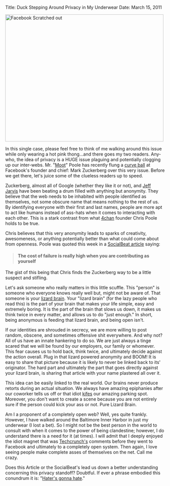 Title: Duck Stepping Around Privacy in My Underwear
Date: March 15, 2011

<img src="http://c522735.r35.cf2.rackcdn.com/facebook-facebook-funny-unemployment-demotivational-poster-12507291711.jpeg" alt="Facebook Scratched out" width="500" height="400" />

In this single case, please feel free to think of me walking around this issue while only wearing a hot pink thong...and there goes my two readers. Any-who, the idea of privacy is a HUGE issue plaguing and potentially clogging up our inter-webs. Mr. "<a href="http://www.outsidethebeltway.com/most_influential_person_is_moot/">Moot</a>" Poole has recently flung a <a href="http://venturebeat.com/2011/03/13/4chan-moot-christopher-poole-sxsw/?utm_source=feedburner&amp;utm_medium=feed&amp;utm_campaign=Feed%3A+Venturebeat+%28VentureBeat%29">curve ball</a> at Facebook's founder and chief: Mark Zuckerberg over this very issue. Before we get there, let's juice some of the clueless readers up to speed.

Zuckerberg, almost all of Google (whether they like it or not), and <a href="http://twitter.com/jeffjarvis">Jeff Jarvis</a> have been beating a drum filled with anything but anonymity. They believe that the web needs to be inhabited with people identified as themselves, not some obscure name that means nothing to the rest of us. By identifying everyone with their first and last names, people are more apt to act like humans instead of ass-hats when it comes to interacting with each other. This is a stark contrast from what <a href="http://www.4chan.org/">4chan</a> founder Chris Poole holds to be true.

Chris believes that this very anonymity leads to sparks of creativity, awesomeness, or anything potentially better than what could come about from openness. Poole was quoted this week in a <a href="http://venturebeat.com/2011/03/13/4chan-moot-christopher-poole-sxsw/?utm_source=feedburner&amp;utm_medium=feed&amp;utm_campaign=Feed%3A+Venturebeat+%28VentureBeat%29">SocialBeat article</a> saying:
<blockquote>
<h4>The cost of failure is really high when you are contributing as yourself</h4>
</blockquote>
The gist of this being that Chris finds the Zuckerberg way to be a little suspect and stifling.

Let's ask someone who really matters in this little scuffle. This "person" is someone who everyone knows really well but, might not be aware of. That someone is your <a href="http://sethgodin.typepad.com/seths_blog/2010/01/quieting-the-lizard-brain.html">lizard brain</a>. Your "lizard brain" (for the lazy people who read this) is the part of your brain that makes your life simple, easy and extremely boring. It is the part of the brain that slows us down, it makes us think twice in every matter, and allows us to do "just enough." In short, being anonymous is feeding that lizard brain, and being open isn't.

If our identities are shrouded in secrecy, we are more willing to post random, obscene, and sometimes offensive shit everywhere. And why not? All of us have an innate hankering to do so. We are just always a tinge scared that we will be found by our employers, our family or whomever. This fear causes us to hold back, think twice, and ultimately decide against the action overall. Plug in that lizard powered anonymity and BOOM! It is easy to share that picture because it is likely to never be linked back to its' originator. The hard part and ultimately the part that goes directly against your lizard brain, is sharing that article with your name plastered all over it.

This idea can be easily linked to the real world. Our brains never produce retorts during an actual situation. We always have amazing epiphanies after our coworker tells us off or that idiot <a href="http://en.wiktionary.org/wiki/kife">kifes</a> our amazing parking spot. Moreover, you don't want to create a scene because you are not entirely sure if the person could kick your ass or not. Pure Lizard Brain.

Am I a proponent of a completely open web? Well, yes quite frankly. However, I have walked around the Baltimore Inner Harbor in just my underwear (I lost a bet). So I might not be the best person in the world to consult with when it comes to the power of being clandestine; however, I do understand there is a need for it (at times). I will admit that I deeply enjoyed the idiot magnet that was <a href="http://techcrunch.com/">Techcrunch's</a> comments before they went to Facebook and ultimately to a completely open system. Then again, I love seeing people make complete asses of themselves on the net. Call me crazy.

Does this Article or the SocialBeat's lead us down a better understanding concerning this privacy standoff? Doubtful. If ever a phrase embodied this conundrum it is: "<a href="http://knowyourmeme.com/memes/haters-gonna-hate">Hater's gonna hate</a>."

